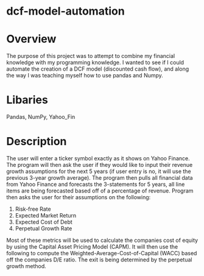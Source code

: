 # dcf-model-automation

# Overview
The purpose of this project was to attempt to combine my financial knowledge with my programming knowledge. I wanted to see if I could automate the creation of a DCF model
(discounted cash flow), and along the way I was teaching myself how to use pandas and Numpy.

# Libaries
Pandas, NumPy, Yahoo_Fin 

# Description
The user will enter a ticker symbol exactly as it shows on Yahoo Finance. The program will then ask the user if they would like to input their revenue growth assumptions for the next 5 years (if user entry is no, it will use the previous 3-year growth average). The program then pulls all financial data from Yahoo Finance and forecasts the 3-statements for 5 years, all line items are being forecasted based off of a percentage of revenue. Program then asks the user for their assumptions on the following:

1. Risk-free Rate
2. Expected Market Return
3. Expected Cost of Debt
4. Perpetual Growth Rate

Most of these metrics will be used to calculate the companies cost of equity by using the Capital Asset Pricing Model (CAPM). It will then use the following to compute the Weighted-Average-Cost-of-Capital (WACC) based off the companies D/E ratio. The exit is being determined by the perpetual growth method. 
